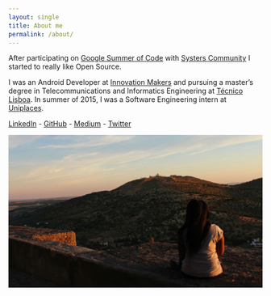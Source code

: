 ```yaml
---
layout: single
title: About me
permalink: /about/
---
```


After participating on [Google Summer of Code](https://summerofcode.withgoogle.com) with [Systers Community](https://anitab.org/systers/) I started to really like Open Source.

I was an Android Developer at [Innovation Makers](https://inm.pt/) and pursuing a master’s degree in Telecommunications and Informatics Engineering at [Técnico Lisboa](https://tecnico.ulisboa.pt/). In summer of 2015, I was a Software Engineering intern at [Uniplaces](https://uniplaces.com/).

[LinkedIn](https://www.linkedin.com/in/isabelcmdcosta) - [GitHub](https://github.com/isabelcosta) - [Medium](https://medium.com/@isabelcmdcosta) - [Twitter](https://twitter.com/isabelcmdcosta)


![Isabel in hometown](/assets/images/me-in-hometown.jpg)
